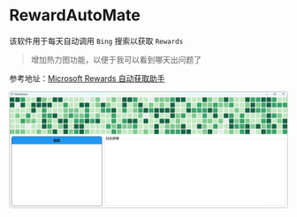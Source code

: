 # RewardAutoMate

该软件用于每天自动调用 `Bing` 搜索以获取 `Rewards`

> 增加热力图功能，以便于我可以看到哪天出问题了

参考地址：[Microsoft Rewards 自动获取助手](https://zeroszhang.github.io/p/microsoft-rewards-自动获取助手/)

![该图片使用随机数据](ZHeatMap.png)
